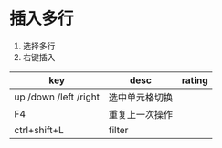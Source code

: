 # 插入多行

1. 选择多行
2. 右键插入


| key                   | desc           | rating |
| --------------------- | -------------- | ------ |
| up /down /left /right | 选中单元格切换 |        |
| F4                    | 重复上一次操作 |        |
| ctrl+shift+L          | filter         |        |
